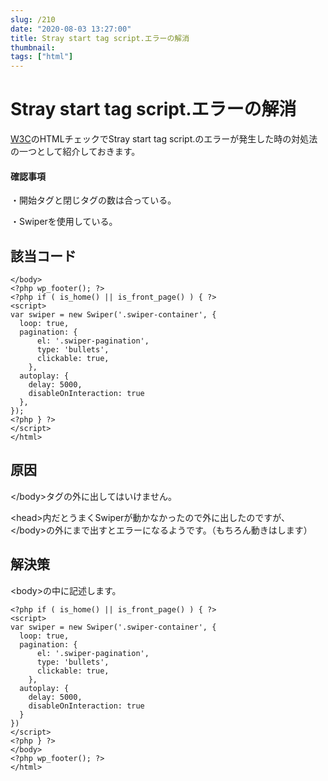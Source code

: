 ```yaml
---
slug: /210
date: "2020-08-03 13:27:00"
title: Stray start tag script.エラーの解消
thumbnail: 
tags: ["html"]
---
```

# Stray start tag script.エラーの解消
<!-- wp:paragraph -->
<p><a rel="noreferrer noopener" href="https://validator.w3.org/" target="_blank">W3C</a>のHTMLチェックで<span class="bold-red">Stray start tag script.</span>のエラーが発生した時の対処法の一つとして紹介しておきます。</p>
<!-- /wp:paragraph -->

<!-- wp:paragraph -->
<p></p>
<!-- /wp:paragraph -->

<!-- wp:heading {"level":4} -->
<h4>確認事項</h4>
<!-- /wp:heading -->

<!-- wp:paragraph -->
<p>・開始タグと閉じタグの数は合っている。</p>
<!-- /wp:paragraph -->

<!-- wp:paragraph -->
<p>・Swiperを使用している。</p>
<!-- /wp:paragraph -->

<!-- wp:paragraph -->
<p></p>
<!-- /wp:paragraph -->

<!-- wp:heading -->
<h2>該当コード</h2>
<!-- /wp:heading -->

<!-- wp:code -->
<pre class="wp-block-code"><code>&lt;/body>
&lt;?php wp_footer(); ?>
&lt;?php if ( is_home() || is_front_page() ) { ?>
&lt;script>
var swiper = new Swiper('.swiper-container', {
  loop: true,
  pagination: {
      el: '.swiper-pagination',
      type: 'bullets',
      clickable: true,
    },
  autoplay: {
    delay: 5000,
    disableOnInteraction: true
  },
});
&lt;?php } ?>
&lt;/script>
&lt;/html></code></pre>
<!-- /wp:code -->

<!-- wp:paragraph -->
<p></p>
<!-- /wp:paragraph -->

<!-- wp:heading -->
<h2>原因</h2>
<!-- /wp:heading -->

<!-- wp:paragraph -->
<p><span class="bold-red"><span class="fz-14px"><span class="fz-20px">&lt;/body>タグの外に出してはいけません。</span></span></span></p>
<!-- /wp:paragraph -->

<!-- wp:paragraph -->
<p>&lt;head>内だとうまくSwiperが動かなかったので外に出したのですが、&lt;/body>の外にまで出すとエラーになるようです。（もちろん動きはします）</p>
<!-- /wp:paragraph -->

<!-- wp:paragraph -->
<p></p>
<!-- /wp:paragraph -->

<!-- wp:heading -->
<h2>解決策</h2>
<!-- /wp:heading -->

<!-- wp:paragraph -->
<p><span class="bold-red">&lt;body>の中に記述します。</span></p>
<!-- /wp:paragraph -->

<!-- wp:code -->
<pre class="wp-block-code"><code>&lt;?php if ( is_home() || is_front_page() ) { ?>
&lt;script>
var swiper = new Swiper('.swiper-container', {
  loop: true,
  pagination: {
      el: '.swiper-pagination',
      type: 'bullets',
      clickable: true,
    },
  autoplay: {
    delay: 5000,
    disableOnInteraction: true
  }
})
&lt;/script>
&lt;?php } ?>
&lt;/body>
&lt;?php wp_footer(); ?>
&lt;/html></code></pre>
<!-- /wp:code -->